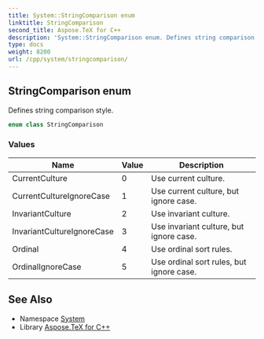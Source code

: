 ```yaml
---
title: System::StringComparison enum
linktitle: StringComparison
second_title: Aspose.TeX for C++
description: 'System::StringComparison enum. Defines string comparison style in C++.'
type: docs
weight: 8200
url: /cpp/system/stringcomparison/
---
```

## StringComparison enum


Defines string comparison style.

```cpp
enum class StringComparison
```

### Values

| Name | Value | Description |
| --- | --- | --- |
| CurrentCulture | 0 | Use current culture. |
| CurrentCultureIgnoreCase | 1 | Use current culture, but ignore case. |
| InvariantCulture | 2 | Use invariant culture. |
| InvariantCultureIgnoreCase | 3 | Use invariant culture, but ignore case. |
| Ordinal | 4 | Use ordinal sort rules. |
| OrdinalIgnoreCase | 5 | Use ordinal sort rules, but ignore case. |

## See Also

* Namespace [System](../)
* Library [Aspose.TeX for C++](../../)
